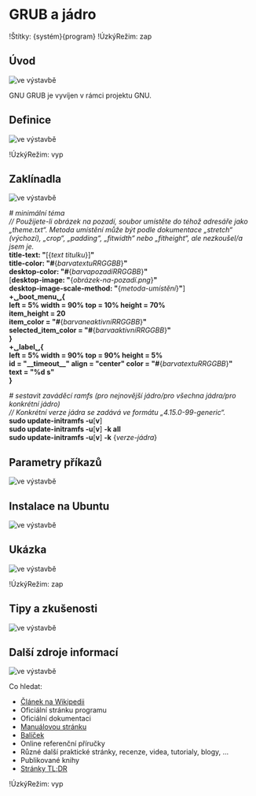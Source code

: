<!--

Linux Kniha kouzel, kapitola GRUB a jádro
Copyright (c) 2019, 2020 Singularis <singularis@volny.cz>

Toto dílo je dílem svobodné kultury; můžete ho šířit a modifikovat pod
podmínkami licence Creative Commons Attribution-ShareAlike 4.0 International
vydané neziskovou organizací Creative Commons. Text licence je přiložený
k tomuto projektu nebo ho můžete najít na webové adrese:

https://creativecommons.org/licenses/by-sa/4.0/

-->
<!--
Poznámky:

[ ] efibootmgr

⊨
-->

# GRUB a jádro

!Štítky: {systém}{program}
!ÚzkýRežim: zap

## Úvod
<!--
- Vymezte, co je předmětem této kapitoly.
- Obecně popište základní principy, na kterých fungují používané nástroje.
- Uveďte, co kapitola nepokrývá, ačkoliv by to čtenář mohl očekávat.
-->
![ve výstavbě](../obrázky/ve-výstavbě.png)

GNU GRUB je vyvíjen v rámci projektu GNU.

## Definice
<!--
- Uveďte výčet specifických pojmů pro použití v této kapitole a tyto pojmy definujte co nejprecizněji.
-->
![ve výstavbě](../obrázky/ve-výstavbě.png)

!ÚzkýRežim: vyp

## Zaklínadla
<!--
- Rozdělte na podsekce a naplňte „zaklínadly“.
-->
![ve výstavbě](../obrázky/ve-výstavbě.png)

*# minimální téma*<br>
*// Použijete-li obrázek na pozadí, soubor umístěte do téhož adresáře jako „theme.txt“. Metoda umístění může být podle dokumentace „stretch“ (výchozí), „crop“, „padding“, „fitwidth“ nebo „fitheight“, ale nezkoušel/a jsem je.*<br>
**title-text: "**[{*text titulku*}]**"**<br>
**title-color: "#**{*barvatextuRRGGBB*}**"**<br>
**desktop-color: "#**{*barvapozadíRRGGBB*}**"**<br>
[**desktop-image: "**{*obrázek-na-pozadí.png*}**"**<br>
**desktop-image-scale-method: "**{*metoda-umístění*}**"**]<br>
**\+&blank;boot\_menu&blank;\{**<br>
<odsadit1>**left = 5% width = 90% top = 10% height = 70%**<br>
<odsadit1>**item\_height = 20**<br>
<odsadit1>**item\_color = "#**{*barvaneaktivníRRGGBB*}**"**<br>
<odsadit1>**selected\_item\_color = "#**{*barvaaktivníRRGGBB*}**"**<br>
**\}**<br>
**+&blank;label&blank;\{**<br>
<odsadit1>**left = 5% width = 90% top = 90% height = 5%**<br>
<odsadit1>**id = "\_\_timeout\_\_" align = "center" color = "#**{*barvatextuRRGGBB*}**"**<br>
<odsadit1>**text = "%d s"**<br>
**\}**

*# sestavit zaváděcí ramfs (pro nejnovější jádro/pro všechna jádra/pro konkrétní jádro)*<br>
*// Konkrétní verze jádra se zadává ve formátu „4.15.0-99-generic“.*<br>
**sudo update-initramfs -u**[**v**]<br>
**sudo update-initramfs -u**[**v**] **-k all**<br>
**sudo update-initramfs -u**[**v**] **-k** {*verze-jádra*}

## Parametry příkazů
<!--
- Pokud zaklínadla nepředstavují kompletní příkazy, v této sekci musíte popsat, jak z nich kompletní příkazy sestavit.
- Jinak by zde měl být přehled nejužitečnějších parametrů používaných nástrojů.
-->
![ve výstavbě](../obrázky/ve-výstavbě.png)

## Instalace na Ubuntu
<!--
- Jako zaklínadlo bez titulku uveďte příkazy (popř. i akce) nutné k instalaci a zprovoznění všech nástrojů požadovaných kterýmkoliv zaklínadlem uvedeným v kapitole. Po provedení těchto činností musí být nástroje plně zkonfigurované a připravené k práci.
- Ve výčtu balíčků k instalaci vycházejte z minimální instalace Ubuntu.
-->
![ve výstavbě](../obrázky/ve-výstavbě.png)

## Ukázka
<!--
- Tuto sekci ponechávat jen v kapitolách, kde dává smysl.
- Zdrojový kód, konfigurační soubor nebo interakce s programem, a to v úplnosti – ukázka musí být natolik úplná, aby ji v této podobě šlo spustit, ale současně natolik stručná, aby se vešla na jednu stranu A5.
- Snažte se v ukázce ilustrovat co nejvíc zaklínadel z této kapitoly.
-->
![ve výstavbě](../obrázky/ve-výstavbě.png)

!ÚzkýRežim: zap

## Tipy a zkušenosti
<!--
- Do odrážek uveďte konkrétní zkušenosti, které jste při práci s nástrojem získali; zejména případy, kdy vás chování programu překvapilo nebo očekáváte, že by mohlo překvapit začátečníky.
- Popište typické chyby nových uživatelů a jak se jim vyhnout.
- Buďte co nejstručnější; neodbíhejte k popisování čehokoliv vedlejšího, co je dost možné, že už čtenář zná.
-->
![ve výstavbě](../obrázky/ve-výstavbě.png)

## Další zdroje informací
<!--
- Uveďte, které informační zdroje jsou pro začátečníka nejlepší k získání rychlé a obsáhlé nápovědy. Typicky jsou to manuálové stránky, vestavěná nápověda programu nebo webové zdroje. Můžete uvést i přímé odkazy.
- V seznamu uveďte další webové zdroje, knihy apod.
- Pokud je vestavěná dokumentace programů (typicky v adresáři /usr/share/doc) užitečná, zmiňte ji také.
- Poznámka: Protože se tato sekce tiskne v úzkém režimu, zaklínadla smíte uvádět pouze bez titulku a bez poznámek pod čarou!
-->
![ve výstavbě](../obrázky/ve-výstavbě.png)

Co hledat:

* [Článek na Wikipedii](https://cs.wikipedia.org/wiki/Hlavn%C3%AD_strana)
* Oficiální stránku programu
* Oficiální dokumentaci
* [Manuálovou stránku](http://manpages.ubuntu.com/)
* [Balíček](https://packages.ubuntu.com/)
* Online referenční příručky
* Různé další praktické stránky, recenze, videa, tutorialy, blogy, ...
* Publikované knihy
* [Stránky TL;DR](https://github.com/tldr-pages/tldr/tree/master/pages/common)

<!--
Oficiální dokumentace ohledně motivů:
https://www.gnu.org/software/grub/manual/grub/html_node/Theme-file-format.html
-->

!ÚzkýRežim: vyp
